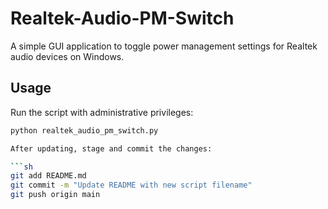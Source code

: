 # Realtek-Audio-PM-Switch
A simple GUI application to toggle power management settings for Realtek audio devices on Windows.

## Usage

Run the script with administrative privileges:

```sh
python realtek_audio_pm_switch.py

After updating, stage and commit the changes:

```sh
git add README.md
git commit -m "Update README with new script filename"
git push origin main
